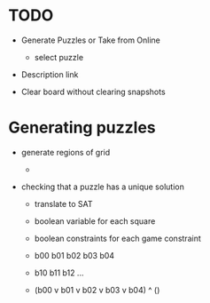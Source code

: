 # TODO


* Generate Puzzles or Take from Online
  * select puzzle

* Description link

* Clear board without clearing snapshots

# Generating puzzles

* generate regions of grid

  * 
  
* checking that a puzzle has a unique solution

  * translate to SAT
  
  * boolean variable for each square
  
  * boolean constraints for each game constraint
  
  * b00 b01 b02 b03 b04
  * b10 b11 b12 ...
  
  * (b00 v b01 v b02 v b03 v b04) ^ ()
